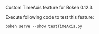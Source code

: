 Custom TimeAxis feature for Bokeh 0.12.3.

Execute following code to test this feature:
```python
bokeh serve --show testTimeAxis.py
```
